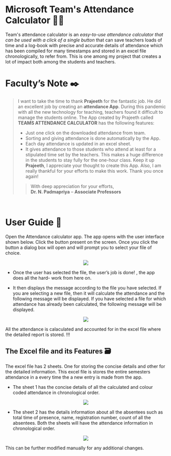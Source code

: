 # Microsoft Team's Attendance Calculator 🧑‍💻

Team's attendance calculator is an *easy-to-use attendance calculator that can be 
used with a click of a single button* that can save teachers loads of time 
and a log-book with precise and accurate details of attendance which has 
been compiled for many timestamps and stored in an excel file 
chronologically, to refer from. This is one among my project that creates a lot of impact both among the students and teachers.


# Faculty’s Note ✒️

> I want to take the time to thank **Prajeeth** for the fantastic job. He did an excellent job by creating an **attendance App**. During this pandemic with all the new technology for teaching, teachers found it difficult to manage the students online. The App created by Prajeeth called **TEAMS ATTENDANCE CALCULATOR** has the following features:
> - Just one click on the downloaded attendance from team.
> - Sorting and giving attendance is done automatically by the App.
> - Each day attendance is updated in an excel sheet.
> - It gives attendance to those students who attend at least for a stipulated time set by the teachers. This makes a huge difference in the students to stay fully for the one-hour class.
> Keep it up **Prajeeth**, I appreciate your thought to create this App. Also, I am really thankful for your efforts to make this work.
Thank you once again!
> 
> 
>> With deep appreciation for your efforts, <br>
>> **Dr. N. Padmapriya** – **Associate Professors**
<br>

# User Guide 📝
Open the Attendance calculator app. The app opens with the user interface shown below. 
Click the button present on the screen. Once you click the button a dialog box will open and will prompt you to select your file of choice.

<p align='center'>
<img src="https://drive.google.com/uc?id=1tJKjTd3Yfob8FZckWO1NwMr_sKLbdHEJ"></img>
</p>

- Once the user has selected the file, the user’s job is done! , the app does 
all the hard- work from here on.

- It then displays the message according to the file you have selected. 
If you are selecting a new file, then it will calculate the attendance and 
the following message will be displayed. If you have selected a file for which attendance has already been 
calculated, the following message will be displayed. 

<p align='center'>
<img src="https://drive.google.com/uc?id=1g8q7Xy4pND9tVpiqkid1Klmyc4hDMCMk"></img>
</p>
All the attendance is calaculated and accounted for in the excel file where the detailed report is stored. !!!
<br>

## The Excel file and its Features 🗃️
The excel file has 2 sheets. One for storing the concise details and other for the detailed information. This excel file is stores the entire semesters attendance in a every time the a new entry is made from the app.

- The sheet 1 has the concise details of all the calculated and colour 
coded attendance in chronological order. 

<p align='center'>
<img src="https://drive.google.com/uc?id=1vNSpDwmTyejPEZgktNbdTpxDcmKvY_T5"></img>
</p>

- The sheet 2 has the details information about all the absentees such as 
total time of presence, name, registration number, count of all the 
absentees. Both the sheets will have the attendance information in 
chronological order.

<p align='center'>
<img src="https://drive.google.com/uc?id=1g0NAjsU5r1hgk3gTiThy31qcobCfSveP"></img>
</p>

This can be further modified manually for any additional changes.











